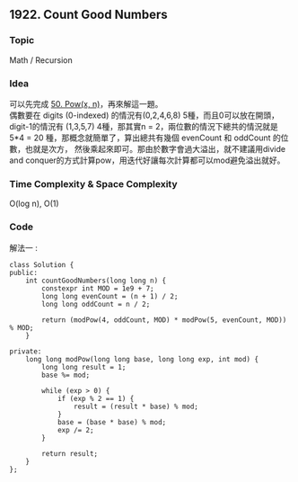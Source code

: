 ##  1922. Count Good Numbers

### Topic
Math / Recursion

### Idea
可以先完成 [50. Pow(x, n)](https://github.com/Liavan0122/Liavan-Leetcodes/blob/main/Recursion/50.%20Pow(x%2C%20n).md)，再來解這一題。  
偶數要在 digits (0-indexed) 的情況有(0,2,4,6,8) 5種，而且0可以放在開頭， digit-1的情況有 (1,3,5,7) 4種，那其實n = 2，兩位數的情況下總共的情況就是 5*4 = 20 種，那概念就簡單了，算出總共有幾個 evenCount 和 oddCount 的位數，也就是次方，
然後乘起來即可。那由於數字會過大溢出，就不建議用divide and conquer的方式計算pow，用迭代好讓每次計算都可以mod避免溢出就好。

   
### Time Complexity & Space Complexity
O(log n), O(1)

### Code
解法一 :
```
class Solution {
public:
    int countGoodNumbers(long long n) {
        constexpr int MOD = 1e9 + 7;
        long long evenCount = (n + 1) / 2;  
        long long oddCount = n / 2;         

        return (modPow(4, oddCount, MOD) * modPow(5, evenCount, MOD)) % MOD;
    }

private:
    long long modPow(long long base, long long exp, int mod) {
        long long result = 1;
        base %= mod;

        while (exp > 0) {
            if (exp % 2 == 1) {
                result = (result * base) % mod;
            }
            base = (base * base) % mod;
            exp /= 2;
        }

        return result;
    }
};
```
